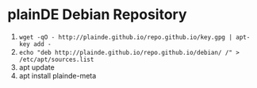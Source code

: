 # plainDE Debian Repository

1. `wget -qO - http://plainde.github.io/repo.github.io/key.gpg | apt-key add -`
2. `echo "deb http://plainde.github.io/repo.github.io/debian/ /" > /etc/apt/sources.list`
3. apt update
4. apt install plainde-meta
